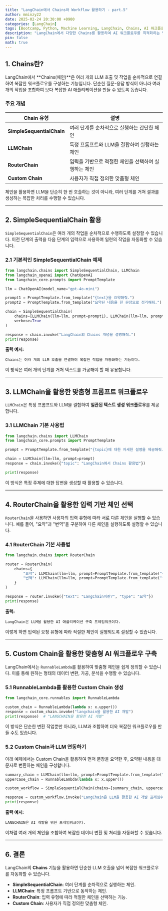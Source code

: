 ```yaml
---
title: "LangChain에서 Chains와 Workflow 활용하기 - part.5"
author: mminzy22
date: 2025-02-24 20:30:00 +0900
categories: [LangChain]
tags: [Bootcamp, Python, Machine Learning, LangChain, Chains, AI 워크플로우, AI, TIL]
description: "LangChain에서 다양한 Chains를 활용하여 AI 워크플로우를 최적화하는 방법을 소개합니다."
pin: false
math: true
---
```



## 1. Chains란?

LangChain에서 **Chains(체인)**은 여러 개의 LLM 호출 및 작업을 순차적으로 연결하여 복잡한 워크플로우를 구성하는 기능입니다. 단순한 질문-응답 방식이 아니라 여러 개의 작업을 조합하여 보다 복잡한 AI 애플리케이션을 만들 수 있도록 돕습니다.

### 주요 개념

| Chain 유형 | 설명 |
|------------|---------------------------------------------------|
| **SimpleSequentialChain** | 여러 단계를 순차적으로 실행하는 간단한 체인 |
| **LLMChain** | 특정 프롬프트와 LLM을 결합하여 실행하는 체인 |
| **RouterChain** | 입력을 기반으로 적절한 체인을 선택하여 실행하는 체인 |
| **Custom Chain** | 사용자가 직접 정의한 맞춤형 체인 |

체인을 활용하면 LLM을 단순히 한 번 호출하는 것이 아니라, 여러 단계를 거쳐 결과를 생성하는 복잡한 처리를 수행할 수 있습니다.

---

## 2. SimpleSequentialChain 활용

`SimpleSequentialChain`은 여러 개의 작업을 순차적으로 수행하도록 설정할 수 있습니다. 이전 단계의 출력을 다음 단계의 입력으로 사용하여 일련의 작업을 자동화할 수 있습니다.

### 2.1 기본적인 SimpleSequentialChain 예제

```python
from langchain.chains import SimpleSequentialChain, LLMChain
from langchain_openai import ChatOpenAI
from langchain_core.prompts import PromptTemplate

llm = ChatOpenAI(model_name="gpt-4o-mini")

prompt1 = PromptTemplate.from_template("{text}을 요약해줘.")
prompt2 = PromptTemplate.from_template("요약된 내용을 한 문장으로 정리해줘.")

chain = SimpleSequentialChain(
    chains=[LLMChain(llm=llm, prompt=prompt1), LLMChain(llm=llm, prompt=prompt2)],
    verbose=True
)

response = chain.invoke("LangChain의 Chains 개념을 설명해줘.")
print(response)
```

**출력 예시:**

```
Chains는 여러 개의 LLM 호출을 연결하여 복잡한 작업을 자동화하는 기능이다.
```

이 방식은 여러 개의 단계를 거쳐 텍스트를 가공해야 할 때 유용합니다.

---

## 3. LLMChain을 활용한 맞춤형 프롬프트 워크플로우

`LLMChain`은 특정 프롬프트와 LLM을 결합하여 **일관된 텍스트 생성 워크플로우**를 제공합니다.

### 3.1 LLMChain 기본 사용법

```python
from langchain.chains import LLMChain
from langchain_core.prompts import PromptTemplate

prompt = PromptTemplate.from_template("{topic}에 대한 자세한 설명을 제공해줘.")

chain = LLMChain(llm=llm, prompt=prompt)
response = chain.invoke({"topic": "LangChain에서 Chains 활용법"})

print(response)
```

이 방식은 특정 주제에 대한 답변을 생성할 때 활용할 수 있습니다.

---

## 4. RouterChain을 활용한 입력 기반 체인 선택

`RouterChain`을 사용하면 사용자의 입력 유형에 따라 서로 다른 체인을 실행할 수 있습니다. 예를 들어, "요약"과 "번역"을 구분하여 다른 체인을 실행하도록 설정할 수 있습니다.

### 4.1 RouterChain 기본 사용법

```python
from langchain.chains import RouterChain

router = RouterChain(
    chains={
        "요약": LLMChain(llm=llm, prompt=PromptTemplate.from_template("{text}을 요약해줘.")),
        "번역": LLMChain(llm=llm, prompt=PromptTemplate.from_template("{text}을 영어로 번역해줘."))
    }
)

response = router.invoke({"text": "LangChain이란?", "type": "요약"})
print(response)
```

**출력:**

```
LangChain은 LLM을 활용한 AI 애플리케이션 구축 프레임워크이다.
```

이렇게 하면 입력된 요청 유형에 따라 적절한 체인이 실행되도록 설정할 수 있습니다.

---

## 5. Custom Chain을 활용한 맞춤형 AI 워크플로우 구축

LangChain에서는 `RunnableLambda`를 활용하여 맞춤형 체인을 쉽게 정의할 수 있습니다. 이를 통해 원하는 형태의 데이터 변환, 가공, 분석을 수행할 수 있습니다.

### 5.1 RunnableLambda를 활용한 Custom Chain 생성

```python
from langchain_core.runnables import RunnableLambda

custom_chain = RunnableLambda(lambda x: x.upper())
response = custom_chain.invoke("langchain을 활용한 AI 개발")
print(response)  # "LANGCHAIN을 활용한 AI 개발"
```

이 방식은 단순한 변환 작업뿐만 아니라, LLM과 조합하여 더욱 복잡한 워크플로우를 만들 수도 있습니다.

### 5.2 Custom Chain과 LLM 연동하기

아래 예제에서는 Custom Chain을 활용하여 먼저 문장을 요약한 후, 요약된 내용을 대문자로 변환하는 체인을 구성합니다.

```python
summary_chain = LLMChain(llm=llm, prompt=PromptTemplate.from_template("{text}을 요약해줘."))
uppercase_chain = RunnableLambda(lambda x: x.upper())

custom_workflow = SimpleSequentialChain(chains=[summary_chain, uppercase_chain], verbose=True)

response = custom_workflow.invoke("LangChain은 LLM을 활용한 AI 개발 프레임워크입니다.")
print(response)
```

**출력 예시:**

```
LANGCHAIN은 AI 개발을 위한 프레임워크이다.
```

이처럼 여러 개의 체인을 조합하여 복잡한 데이터 변환 및 처리를 자동화할 수 있습니다.

---

## 6. 결론

LangChain의 **Chains** 기능을 활용하면 단순한 LLM 호출을 넘어 복잡한 워크플로우를 자동화할 수 있습니다.

- **SimpleSequentialChain**: 여러 단계를 순차적으로 실행하는 체인.
- **LLMChain**: 특정 프롬프트 기반으로 동작하는 체인.
- **RouterChain**: 입력 유형에 따라 적절한 체인을 선택하는 기능.
- **Custom Chain**: 사용자가 직접 정의한 맞춤형 체인.
